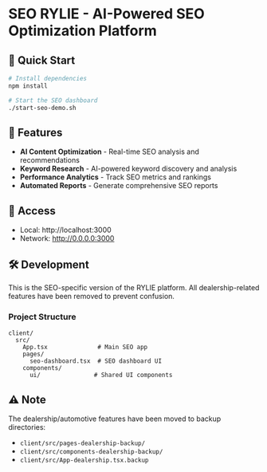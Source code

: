 # SEO RYLIE - AI-Powered SEO Optimization Platform

## 🚀 Quick Start

```bash
# Install dependencies
npm install

# Start the SEO dashboard
./start-seo-demo.sh
```

## 🎯 Features

- **AI Content Optimization** - Real-time SEO analysis and recommendations
- **Keyword Research** - AI-powered keyword discovery and analysis
- **Performance Analytics** - Track SEO metrics and rankings
- **Automated Reports** - Generate comprehensive SEO reports

## 📱 Access

- Local: http://localhost:3000
- Network: http://0.0.0.0:3000

## 🛠️ Development

This is the SEO-specific version of the RYLIE platform. All dealership-related features have been removed to prevent confusion.

### Project Structure
```
client/
  src/
    App.tsx              # Main SEO app
    pages/
      seo-dashboard.tsx  # SEO dashboard UI
    components/
      ui/               # Shared UI components
```

## ⚠️ Note

The dealership/automotive features have been moved to backup directories:
- `client/src/pages-dealership-backup/`
- `client/src/components-dealership-backup/`
- `client/src/App-dealership.tsx.backup`
